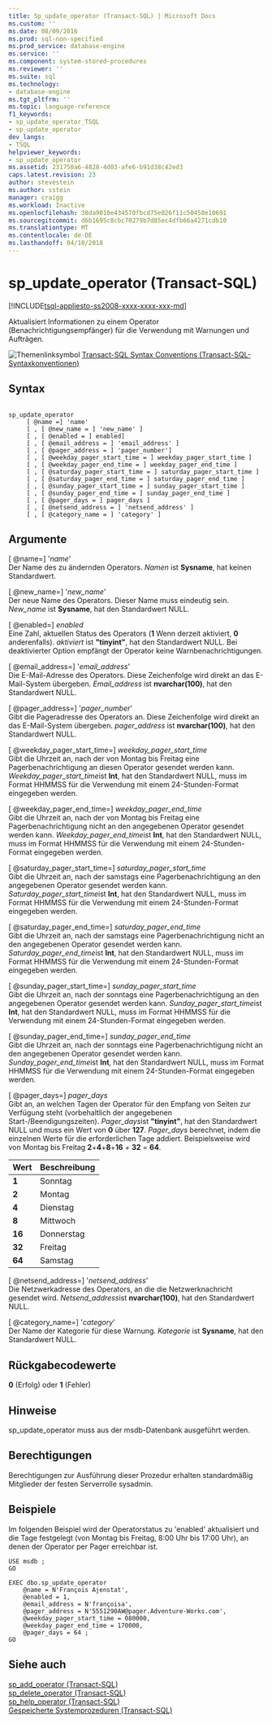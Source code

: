 ```yaml
---
title: Sp_update_operator (Transact-SQL) | Microsoft Docs
ms.custom: ''
ms.date: 08/09/2016
ms.prod: sql-non-specified
ms.prod_service: database-engine
ms.service: ''
ms.component: system-stored-procedures
ms.reviewer: ''
ms.suite: sql
ms.technology:
- database-engine
ms.tgt_pltfrm: ''
ms.topic: language-reference
f1_keywords:
- sp_update_operator_TSQL
- sp_update_operator
dev_langs:
- TSQL
helpviewer_keywords:
- sp_update_operator
ms.assetid: 231750a6-4828-4d03-afe6-b91d38c42ed3
caps.latest.revision: 23
author: stevestein
ms.author: sstein
manager: craigg
ms.workload: Inactive
ms.openlocfilehash: 38da9010e434570fbcd75e026f11c50450e10691
ms.sourcegitcommit: d6b1695c8cbc70279b7d85ec4dfb66a4271cdb10
ms.translationtype: MT
ms.contentlocale: de-DE
ms.lasthandoff: 04/10/2018
---
```

# <a name="spupdateoperator-transact-sql"></a>sp_update_operator (Transact-SQL)
[!INCLUDE[tsql-appliesto-ss2008-xxxx-xxxx-xxx-md](../../includes/tsql-appliesto-ss2008-xxxx-xxxx-xxx-md.md)]

  Aktualisiert Informationen zu einem Operator (Benachrichtigungsempfänger) für die Verwendung mit Warnungen und Aufträgen.  
  
   ![Themenlinksymbol](../../database-engine/configure-windows/media/topic-link.gif "Topic link icon") [Transact-SQL Syntax Conventions (Transact-SQL-Syntaxkonventionen)](../../t-sql/language-elements/transact-sql-syntax-conventions-transact-sql.md)  
  
## <a name="syntax"></a>Syntax  
  
```  
  
sp_update_operator   
     [ @name =] 'name'   
     [ , [ @new_name = ] 'new_name' ]   
     [ , [ @enabled = ] enabled]   
     [ , [ @email_address = ] 'email_address' ]  
     [ , [ @pager_address = ] 'pager_number']   
     [ , [ @weekday_pager_start_time = ] weekday_pager_start_time ]  
     [ , [ @weekday_pager_end_time = ] weekday_pager_end_time ]   
     [ , [ @saturday_pager_start_time = ] saturday_pager_start_time ]  
     [ , [ @saturday_pager_end_time = ] saturday_pager_end_time ]   
     [ , [ @sunday_pager_start_time = ] sunday_pager_start_time ]  
     [ , [ @sunday_pager_end_time = ] sunday_pager_end_time ]   
     [ , [ @pager_days = ] pager_days ]   
     [ , [ @netsend_address = ] 'netsend_address' ]   
     [ , [ @category_name = ] 'category' ]  
```  
  
## <a name="arguments"></a>Argumente  
 [ @name=] '*name*'  
 Der Name des zu ändernden Operators. *Namen* ist **Sysname**, hat keinen Standardwert.  
  
 [ @new_name=] '*new_name*'  
 Der neue Name des Operators. Dieser Name muss eindeutig sein. *New_name* ist **Sysname**, hat den Standardwert NULL.  
  
 [ @enabled=] *enabled*  
 Eine Zahl, aktuellen Status des Operators (**1** Wenn derzeit aktiviert, **0** anderenfalls). *aktiviert* ist **"tinyint"**, hat den Standardwert NULL. Bei deaktivierter Option empfängt der Operator keine Warnbenachrichtigungen.  
  
 [ @email_address=] '*email_address*'  
 Die E-Mail-Adresse des Operators. Diese Zeichenfolge wird direkt an das E-Mail-System übergeben. *Email_address* ist **nvarchar(100)**, hat den Standardwert NULL.  
  
 [ @pager_address=] '*pager_number*'  
 Gibt die Pageradresse des Operators an. Diese Zeichenfolge wird direkt an das E-Mail-System übergeben. *pager_address* ist **nvarchar(100)**, hat den Standardwert NULL.  
  
 [ @weekday_pager_start_time=] *weekday_pager_start_time*  
 Gibt die Uhrzeit an, nach der von Montag bis Freitag eine Pagerbenachrichtigung an diesen Operator gesendet werden kann. *Weekday_pager_start_time*ist **Int**, hat den Standardwert NULL, muss im Format HHMMSS für die Verwendung mit einem 24-Stunden-Format eingegeben werden.  
  
 [ @weekday_pager_end_time=] *weekday_pager_end_time*  
 Gibt die Uhrzeit an, nach der von Montag bis Freitag eine Pagerbenachrichtigung nicht an den angegebenen Operator gesendet werden kann. *Weekday_pager_end_time*ist **Int**, hat den Standardwert NULL, muss im Format HHMMSS für die Verwendung mit einem 24-Stunden-Format eingegeben werden.  
  
 [ @saturday_pager_start_time=] *saturday_pager_start_time*  
 Gibt die Uhrzeit an, nach der samstags eine Pagerbenachrichtigung an den angegebenen Operator gesendet werden kann. *Saturday_pager_start_time*ist **Int**, hat den Standardwert NULL, muss im Format HHMMSS für die Verwendung mit einem 24-Stunden-Format eingegeben werden.  
  
 [ @saturday_pager_end_time=] *saturday_pager_end_time*  
 Gibt die Uhrzeit an, nach der samstags eine Pagerbenachrichtigung nicht an den angegebenen Operator gesendet werden kann. *Saturday_pager_end_time*ist **Int**, hat den Standardwert NULL, muss im Format HHMMSS für die Verwendung mit einem 24-Stunden-Format eingegeben werden.  
  
 [ @sunday_pager_start_time=] *sunday_pager_start_time*  
 Gibt die Uhrzeit an, nach der sonntags eine Pagerbenachrichtigung an den angegebenen Operator gesendet werden kann. *Sunday_pager_start_time*ist **Int**, hat den Standardwert NULL, muss im Format HHMMSS für die Verwendung mit einem 24-Stunden-Format eingegeben werden.  
  
 [ @sunday_pager_end_time=] *sunday_pager_end_time*  
 Gibt die Uhrzeit an, nach der sonntags eine Pagerbenachrichtigung nicht an den angegebenen Operator gesendet werden kann. *Sunday_pager_end_time*ist **Int**, hat den Standardwert NULL, muss im Format HHMMSS für die Verwendung mit einem 24-Stunden-Format eingegeben werden.  
  
 [ @pager_days=] *pager_days*  
 Gibt an, an welchen Tagen der Operator für den Empfang von Seiten zur Verfügung steht (vorbehaltlich der angegebenen Start-/Beendigungszeiten). *Pager_days*ist **"tinyint"**, hat den Standardwert NULL und muss ein Wert von **0** über **127**. *Pager_days* berechnet, indem die einzelnen Werte für die erforderlichen Tage addiert. Beispielsweise wird von Montag bis Freitag **2**+**4**+**8**+**16** + **32** = **64**.  
  
|Wert|Beschreibung|  
|-----------|-----------------|  
|**1**|Sonntag|  
|**2**|Montag|  
|**4**|Dienstag|  
|**8**|Mittwoch|  
|**16**|Donnerstag|  
|**32**|Freitag|  
|**64**|Samstag|  
  
 [ @netsend_address=] '*netsend_address*'  
 Die Netzwerkadresse des Operators, an die die Netzwerknachricht gesendet wird. *Netsend_address*ist **nvarchar(100)**, hat den Standardwert NULL.  
  
 [ @category_name=] '*category*'  
 Der Name der Kategorie für diese Warnung. *Kategorie* ist **Sysname**, hat den Standardwert NULL.  
  
## <a name="return-code-values"></a>Rückgabecodewerte  
 **0** (Erfolg) oder **1** (Fehler)  
  
## <a name="remarks"></a>Hinweise  
 sp_update_operator muss aus der msdb-Datenbank ausgeführt werden.  
  
## <a name="permissions"></a>Berechtigungen  
 Berechtigungen zur Ausführung dieser Prozedur erhalten standardmäßig Mitglieder der festen Serverrolle sysadmin.  
  
## <a name="examples"></a>Beispiele  
 Im folgenden Beispiel wird der Operatorstatus zu 'enabled' aktualisiert und die Tage festgelegt (von Montag bis Freitag, 8:00 Uhr bis 17:00 Uhr), an denen der Operator per Pager erreichbar ist.  
  
```  
USE msdb ;  
GO  
  
EXEC dbo.sp_update_operator   
    @name = N'François Ajenstat',  
    @enabled = 1,  
    @email_address = N'françoisa',  
    @pager_address = N'5551290AW@pager.Adventure-Works.com',  
    @weekday_pager_start_time = 080000,  
    @weekday_pager_end_time = 170000,  
    @pager_days = 64 ;  
GO  
```  
  
## <a name="see-also"></a>Siehe auch  
 [sp_add_operator &#40;Transact-SQL&#41;](../../relational-databases/system-stored-procedures/sp-add-operator-transact-sql.md)   
 [sp_delete_operator &#40;Transact-SQL&#41;](../../relational-databases/system-stored-procedures/sp-delete-operator-transact-sql.md)   
 [sp_help_operator &#40;Transact-SQL&#41;](../../relational-databases/system-stored-procedures/sp-help-operator-transact-sql.md)   
 [Gespeicherte Systemprozeduren &#40;Transact-SQL&#41;](../../relational-databases/system-stored-procedures/system-stored-procedures-transact-sql.md)  
  
  
